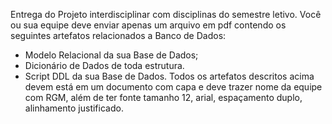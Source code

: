 Entrega do Projeto interdisciplinar com disciplinas do semestre letivo. Você ou sua equipe deve enviar apenas um arquivo em pdf contendo os seguintes artefatos relacionados a Banco de Dados:

- Modelo Relacional da sua Base de Dados;
- Dicionário de Dados de toda estrutura.
- Script DDL da sua Base de Dados.
Todos os artefatos descritos acima devem está em um documento com capa e deve trazer nome da equipe com RGM, além de ter fonte tamanho 12, arial, espaçamento duplo, alinhamento justificado.